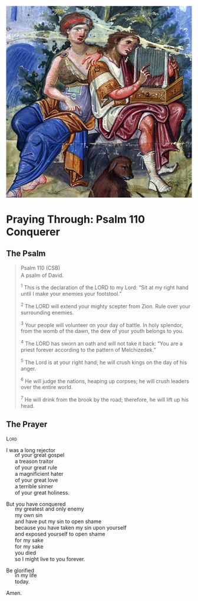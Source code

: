 <img class="intro-right" src="../images/art-paris-psalter.jpg">

<style>
  li {list-style-type: none;}
  p + ul {
    margin-top: -18px;
}
</style>

# Praying Through: Psalm 110 Conquerer

## The Psalm

>Psalm 110 (CSB)  
><sup></sup> A psalm of David. 
>
><sup>1</sup> This is the declaration of the LORD to my Lord: “Sit at my right hand until I make your enemies your footstool.” 
>
><sup>2</sup> The LORD will extend your mighty scepter from Zion. Rule over your surrounding enemies. 
>
><sup>3</sup> Your people will volunteer on your day of battle. In holy splendor, from the womb of the dawn, the dew of your youth belongs to you. 
>
><sup>4</sup> The LORD has sworn an oath and will not take it back: “You are a priest forever according to the pattern of Melchizedek.” 
>
><sup>5</sup> The Lord is at your right hand; he will crush kings on the day of his anger. 
>
><sup>6</sup> He will judge the nations, heaping up corpses; he will crush leaders over the entire world. 
>
><sup>7</sup> He will drink from the brook by the road; therefore, he will lift up his head.

## The Prayer

<div style="font-variant: small-caps;">
Lord
</div>

I was a long rejector
* of your great gospel
* a treason traitor
* of your great rule
* a magnificient hater
* of your great love
* a terrible sinner
* of your great holiness.

But you have conquered
* my greatest and only enemy
* my own sin
* and have put my sin to open shame
* because you have taken my sin upon yourself
* and exposed yourself to open shame
* for my sake
* for my sake
* you died
* so I might live to you forever.

Be glorified
* in my life
* today.

Amen.
